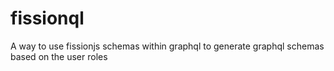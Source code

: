 # fissionql
A way to use fissionjs schemas within graphql to generate graphql schemas based on the user roles
